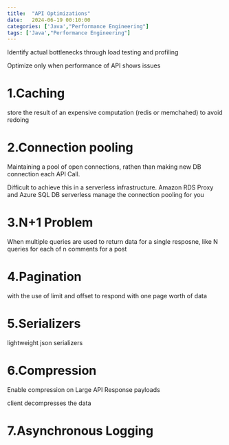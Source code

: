 ```yaml
---
title:  "API Optimizations"
date:   2024-06-19 00:10:00
categories: ['Java',"Performance Engineering"]
tags: ['Java',"Performance Engineering"]
---
```


Identify actual bottlenecks through load testing and profiling

Optimize only when performance of API shows issues 

# 1.Caching

store the result of an expensive computation (redis or memchahed) to avoid redoing

# 2.Connection pooling

Maintaining a pool of open connections, rathen than making new DB connection each API Call.

Difficult to achieve this in a serverless infrastructure. Amazon RDS Proxy and Azure SQL DB serverless 
manage the connection pooling for you

# 3.N+1 Problem
When multiple queries are used to return data for a single resposne, like N queries for each of n comments for a post

# 4.Pagination 

with the use of limit and offset
to respond with one page worth of data


# 5.Serializers 
lightweight json serializers

# 6.Compression

Enable compression on Large API Response payloads

client decompresses the data

# 7.Asynchronous Logging